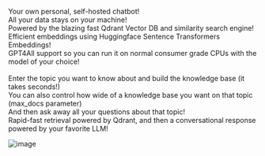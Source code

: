 Your own personal, self-hosted chatbot!<br>
All your data stays on your machine!<br>
Powered by the blazing fast Qdrant Vector DB and similarity search engine!<br>
Efficient embeddings using Huggingface Sentence Transformers Embeddings!<br>
GPT4All support so you can run it on normal consumer grade CPUs with the model of your choice!<br>
<br>
Enter the topic you want to know about and build the knowledge base (it takes seconds!)<br>
You can also control how wide of a knowledge base you want on that topic (max_docs parameter)<br>
And then ask away all your questions about that topic!<br>
Rapid-fast retrieval powered by Qdrant, and then a conversational response powered by your favorite LLM!

![image](https://github.com/swap-10/wiki-chat/assets/72344713/b98b4de7-f39e-4777-b6d8-a50dbaea7b9f)
